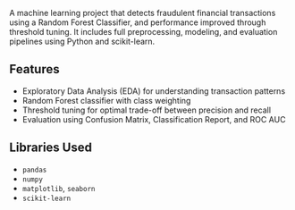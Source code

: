 A machine learning project that detects fraudulent financial transactions using a Random Forest Classifier, and performance improved through threshold tuning. It includes full preprocessing, modeling, and evaluation pipelines using Python and scikit-learn.
## Features
- Exploratory Data Analysis (EDA) for understanding transaction patterns
- Random Forest classifier with class weighting
- Threshold tuning for optimal trade-off between precision and recall
- Evaluation using Confusion Matrix, Classification Report, and ROC AUC
## Libraries Used
- `pandas`
- `numpy`
- `matplotlib`, `seaborn`
- `scikit-learn`
